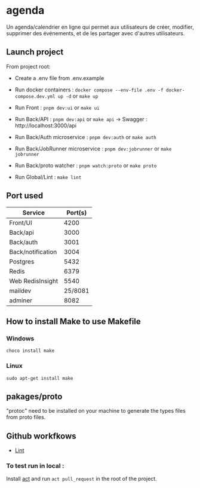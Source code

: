 # agenda

Un agenda/calendrier en ligne qui permet aux utilisateurs de créer, modifier, supprimer des événements, et de les partager avec d'autres utilisateurs.

## Launch project

From project root:

- Create a .env file from .env.example
- Run docker containers : `docker compose --env-file .env -f docker-compose.dev.yml up -d` or `make up`

- Run Front : `pnpm dev:ui` or `make ui`
- Run Back/API : `pnpm dev:api` or `make api` -> Swagger : http://localhost:3000/api
- Run Back/Auth microservice : `pnpm dev:auth` or `make auth`
- Run Back/JobRunner microservice : `pnpm dev:jobrunner` or `make jobrunner`
- Run Back/proto watcher : `pnpm watch:proto` or `make proto`
- Run Global/Lint : `make lint`

## Port used

| Service            | Port(s)    |
|--------------------|------------|
| Front/UI           | 4200       |
| Back/api           | 3000       |
| Back/auth          | 3001       |
| Back/notification  | 3004       |
| Postgres           | 5432       |
| Redis              | 6379       |
| Web RedisInsight   | 5540       |
| maildev            | 25/8081    |
| adminer            | 8082       |

## How to install Make to use Makefile

### Windows
`choco install make`

### Linux
`sudo apt-get install make`

## pakages/proto

"protoc" need to be installed on your machine to generate the types files from proto files.

## Github workfkows

- [Lint](.github/workflows/lint.yml)

### To test run in local :

Install [act](https://nektosact.com/) and run `act pull_request` in the root of the project.

